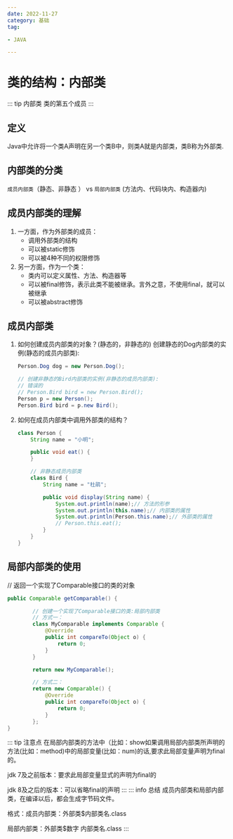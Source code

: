 ```yaml
---
date: 2022-11-27
category: 基础
tag:

- JAVA

---
```


# 类的结构：内部类

::: tip 内部类
类的第五个成员
:::

## 定义

Java中允许将一个类A声明在另一个类B中，则类A就是内部类，类B称为外部类.

## 内部类的分类

`成员内部类`（静态、非静态 ） vs `局部内部类` (方法内、代码块内、构造器内)

## 成员内部类的理解

1. 一方面，作为外部类的成员：
    - 调用外部类的结构
    - 可以被static修饰
    - 可以被4种不同的权限修饰
2. 另一方面，作为一个类：
    - 类内可以定义属性、方法、构造器等
    - 可以被final修饰，表示此类不能被继承。言外之意，不使用final，就可以被继承
    - 可以被abstract修饰

## 成员内部类

1. 如何创建成员内部类的对象？(静态的，非静态的)
   创建静态的Dog内部类的实例(静态的成员内部类):
    ```java
    Person.Dog dog = new Person.Dog();
    
    // 创建非静态的Bird内部类的实例(非静态的成员内部类):
    // 错误的
    // Person.Bird bird = new Person.Bird();
    Person p = new Person();
    Person.Bird bird = p.new Bird();
    ```
2. 如何在成员内部类中调用外部类的结构？
    ```java
    class Person {
        String name = "小明";

        public void eat() {
        }

        // 非静态成员内部类
        class Bird {
            String name = "杜鹃";

            public void display(String name) {
                System.out.println(name);// 方法的形参
                System.out.println(this.name);// 内部类的属性
                System.out.println(Person.this.name);// 外部类的属性
                // Person.this.eat();
            }
        }
    }
    ```

## 局部内部类的使用

// 返回一个实现了Comparable接口的类的对象

```java
public Comparable getComparable() {

        // 创建一个实现了Comparable接口的类:局部内部类
        // 方式一：
        class MyComparable implements Comparable {
            @Override
            public int compareTo(Object o) {
                return 0;
            }
        }

        return new MyComparable();

        // 方式二：
        return new Comparable() {
            @Override
            public int compareTo(Object o) {
                return 0;
            }
        };
}
```

::: tip 注意点
在局部内部类的方法中（比如：show如果调用局部内部类所声明的方法(比如：method)中的局部变量(比如：num)的话,要求此局部变量声明为final的。

jdk 7及之前版本：要求此局部变量显式的声明为final的

jdk 8及之后的版本：可以省略final的声明
:::
::: info 总结
成员内部类和局部内部类，在编译以后，都会生成字节码文件。

格式：成员内部类：外部类$内部类名.class

局部内部类：外部类$数字 内部类名.class
:::
